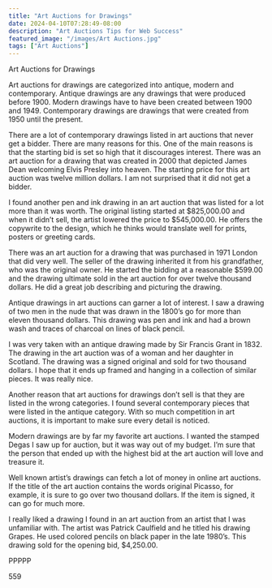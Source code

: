 ```yaml
---
title: "Art Auctions for Drawings"
date: 2024-04-10T07:28:49-08:00
description: "Art Auctions Tips for Web Success"
featured_image: "/images/Art Auctions.jpg"
tags: ["Art Auctions"]
---
```


Art Auctions for Drawings

Art auctions for drawings are categorized into antique, modern and contemporary.  Antique drawings are any drawings that were produced before 1900.  Modern drawings have to have been created between 1900 and 1949.  Contemporary drawings are drawings that were created from 1950 until the present.

There are a lot of contemporary drawings listed in art auctions that never get a bidder.  There are many reasons for this.  One of the main reasons is that the starting bid is set so high that it discourages interest.  There was an art auction for a drawing that was created in 2000 that depicted James Dean welcoming Elvis Presley into heaven.  The starting price for this art auction was twelve million dollars.  I am not surprised that it did not get a bidder.

I found another pen and ink drawing in an art auction that was listed for a lot more than it was worth.  The original listing started at $825,000.00 and when it didn’t sell, the artist lowered the price to $545,000.00.  He offers the copywrite to the design, which he thinks would translate well for prints, posters or greeting cards.

There was an art auction for a drawing that was purchased in 1971 London that did very well.  The seller of the drawing inherited it from his grandfather, who was the original owner.  He started the bidding at a reasonable $599.00 and the drawing ultimate sold in the art auction for over twelve thousand dollars.  He did a great job describing and picturing the drawing.

Antique drawings in art auctions can garner a lot of interest.  I saw a drawing of two men in the nude that was drawn in the 1800’s go for more than eleven thousand dollars.  This drawing was pen and ink and had a brown wash and traces of charcoal on lines of black pencil.

I was very taken with an antique drawing made by Sir Francis Grant in 1832.  The drawing in the art auction was of a woman and her daughter in Scotland.  The drawing was a signed original and sold for two thousand dollars.  I hope that it ends up framed and hanging in a collection of similar pieces.  It was really nice.

Another reason that art auctions for drawings don’t sell is that they are listed in the wrong categories.  I found several contemporary pieces that were listed in the antique category.  With so much competition in art auctions, it is important to make sure every detail is noticed.

Modern drawings are by far my favorite art auctions.  I wanted the stamped Degas I saw up for auction, but it was way out of my budget.  I’m sure that the person that ended up with the highest bid at the art auction will love and treasure it.

Well known artist’s drawings can fetch a lot of money in online art auctions.  If the title of the art auction contains the words original Picasso, for example, it is sure to go over two thousand dollars.  If the item is signed, it can go for much more.

I really liked a drawing I found in an art auction from an artist that I was unfamiliar with.  The artist was Patrick Caulfield and he titled his drawing Grapes.  He used colored pencils on black paper in the late 1980’s.  This drawing sold for the opening bid, $4,250.00.

PPPPP

559

